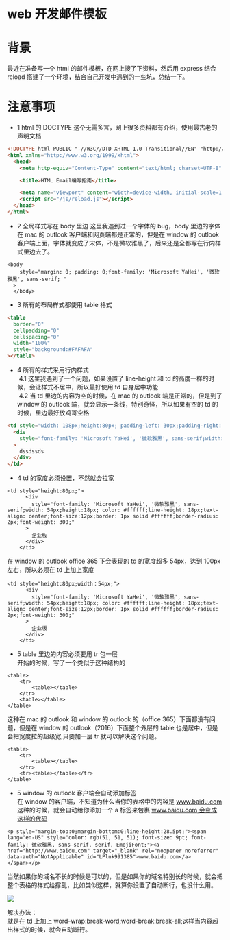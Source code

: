 # web 开发邮件模板

# 背景

最近在准备写一个 html 的邮件模板，在网上搜了下资料，然后用 express 结合 reload 搭建了一个环境，结合自己开发中遇到的一些坑，总结一下。

# 注意事项

- 1 html 的 DOCTYPE
  这个无需多言，网上很多资料都有介绍，使用最古老的声明文档

```html
<!DOCTYPE html PUBLIC "-//W3C//DTD XHTML 1.0 Transitional//EN" "http://www.w3.org/TR/xhtml1/DTD/xhtml1-transitional.dtd">
<html xmlns="http://www.w3.org/1999/xhtml">
  <head>
    <meta http-equiv="Content-Type" content="text/html; charset=UTF-8" />

    <title>HTML Email编写指南</title>

    <meta name="viewport" content="width=device-width, initial-scale=1.0" />
    <script src="/js/reload.js"></script>
  </head>
</html>
```

- 2 全局样式写在 body 里边
  这里我遇到过一个字体的 bug，body 里边的字体在 mac 的 outlook 客户端和网页端都是正常的，但是在 window 的 outlook 客户端上面，字体就变成了宋体，不是微软雅黑了，后来还是全都写在行内样式里边去了。

```
<body
    style="margin: 0; padding: 0;font-family: 'Microsoft YaHei', '微软雅黑', sans-serif; "
  >
  </body>
```

- 3 所有的布局样式都使用 table 格式

```html
<table
  border="0"
  cellpadding="0"
  cellspacing="0"
  width="100%"
  style="background:#FAFAFA"
></table>
```

- 4 所有的样式采用行内样式<br/>
  &nbsp;4.1 这里我遇到了一个问题，如果设置了 line-height 和 td 的高度一样的时候，会让样式不居中，所以最好使用 td 自身居中功能 <br/>
  &nbsp;4.2 当 td 里边的内容为空的时候，在 mac 的 outlook 端是正常的，但是到了 window 的 outlook 端，就会显示一条线，特别奇怪，所以如果有空的 td 的时候，里边最好放鸡哥空格

```html
<td style="width: 108px;height:80px; padding-left: 30px;padding-right: 20px;">
  <div
    style="font-family: 'Microsoft YaHei', '微软雅黑', sans-serif;width: 108px;height:20px; color: #ffffff;line-height: 20px;font-size: 20px;font-weight: 700;"
  >
    dssdssds
  </div>
</td>
```

- 4 td 的宽度必须设置，不然就会拉宽<br/>

```
<td style="height:80px;">
      <div
        style="font-family: 'Microsoft YaHei', '微软雅黑', sans-serif;width: 54px;height:18px; color: #ffffff;line-height: 18px;text-align: center;font-size:12px;border: 1px solid #ffffff;border-radius: 2px;font-weight: 300;"
      >
        企业版
      </div>
    </td>
```

在 window 的 outlook office 365 下会表现的 td 的宽度超多 54px，达到 100px 左右，所以必须在 td 上加上宽度

```
<td style="height:80px;width：54px;">
      <div
        style="font-family: 'Microsoft YaHei', '微软雅黑', sans-serif;width: 54px;height:18px; color: #ffffff;line-height: 18px;text-align: center;font-size:12px;border: 1px solid #ffffff;border-radius: 2px;font-weight: 300;"
      >
        企业版
      </div>
    </td>
```

- 5 table 里边的内容必须要用 tr 包一层<br/>
  开始的时候，写了一个类似于这种结构的

```
<table>
    <tr>
        <table></table>
    </tr>
    <table></table>
</table>
```

这种在 mac 的 outlook 和 window 的 outlook 的（office 365）下面都没有问题，但是在 window 的 outlook（2016）下面整个外层的 table 也是居中，但是会把宽度拉的超级宽,只要加一层 tr 就可以解决这个问题。

```
<table>
    <tr>
        <table></table>
    </tr>
    <tr><table></table></tr>
</table>
```

- 5 window 的 outlook 客户端会自动添加标签<br/>
  在 window 的客户端，不知道为什么当你的表格中的内容是 www.baidu.com 这种的时候，就会自动给你添加一个 a 标签来包裹 www.baidu.com,会变成这样的代码

```
<p style="margin-top:0;margin-bottom:0;line-height:28.5pt;"><span lang="en-US" style="color: rgb(51, 51, 51); font-size: 9pt; font-family: 微软雅黑, sans-serif, serif, EmojiFont;"><a href="http://www.baidu.com" target="_blank" rel="noopener noreferrer" data-auth="NotApplicable" id="LPlnk991385">www.baidu.com</a>
</span></p>
```

当然如果你的域名不长的时候是可以的，但是如果你的域名特别长的时候，就会把整个表格的样式给撑乱，比如类似这样，就算你设置了自动断行，也没什么用。

![](https://user-gold-cdn.xitu.io/2019/11/7/16e4613345796d69?w=716&h=106&f=png&s=14072)

解决办法：<br/>
就是在 td 上加上 word-wrap:break-word;word-break:break-all;这样当内容超出样式的时候，就会自动断行。
